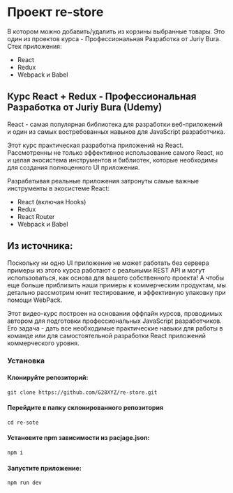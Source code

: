 # Проект re-store

В котором можно добавить/удалить из корзины выбранные товары. Это один из проектов курса - Профессиональная Разработка от Juriy Bura.
Стек приложения:
<ul>
  <li>React</li>
  <li>Redux</li>
  <li>Webpack и Babel</li>
</ul>

## Курс React + Redux - Профессиональная Разработка от Juriy Bura (Udemy)

React - самая популярная библиотека для разработки веб-приложений и один из самых востребованных навыков для JavaScript разработчика.

Этот курс практическая разработка приложений на React. Рассмотренны не только эффективное использование самого React, но и целая экосистема инструментов и библиотек, которые необходимы для создания полноценного UI приложения.

Разрабатывая реальные приложения затронуты самые важные инструменты в экосистеме React:

<ul>
  <li>React (включая Hooks)</li>
  <li>Redux</li>
  <li>React Router</li>
  <li>Webpack и Babel</li>
</ul>

## Из источника:

Поскольку ни одно UI приложение не может работать без сервера примеры из этого курса работают с реальными REST API и могут использоваться, как основа для вашего собственного проекта! А чтобы еще больше приблизить наши примеры к коммерческим продуктам, мы детально рассмотрим юнит тестирование, и эффективную упаковку при помощи WebPack.

Этот видео-курс построен на основании оффлайн курсов, проводимых автором для подготовки профессиональных JavaScript  разработчиков. Его задача - дать все необходимые практические навыки для работы в команде или для самостоятельной разработки React приложений коммерческого уровня.

### Установка

#### Клонируйте репозиторий:
`git clone https://github.com/G28XYZ/re-store.git`


#### Перейдите в папку склонированного репозитория
`cd re-sote`

#### Установите npm зависимости из pacjage.json:
`npm i`

#### Запустите приложение:
`npm run dev`
